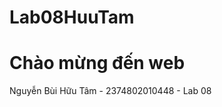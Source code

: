 # Lab08HuuTam
<!DOCTYPE html>
<html lang="en">
<head>
    <meta charset="UTF-8">
    <meta http-equiv="X-UA-Compatible" content="IE=edge">
    <meta name="viewport" content="width=device-width, initial-scale=1.0">
    <title>Document</title>
    <link rel="stylesheet" href="style.css">
</head>
<body>
    <div class="container">
        <h1>Chào mừng đến web</h1>
        <p>Nguyễn Bùi Hữu Tâm - 2374802010448 - Lab 08 </p>
    </div>
</body>
</html>
